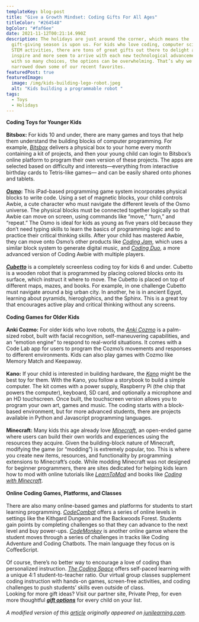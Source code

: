```yaml
---
templateKey: blog-post
title: "Give a Growth Mindset: Coding Gifts For All Ages"
titleColor: "#264548"
bgColor: "#faf6ee"
date: 2021-11-12T00:21:14.990Z
description: The holidays are just around the corner, which means the
  gift-giving season is upon us. For kids who love coding, computer science, and
  STEM activities, there are tons of great gifts out there to delight and
  inspire and more seem to arrive with each new technological advancement. But
  with so many choices, the options can be overwhelming. That’s why we’ve
  narrowed down some of our recent favorites.
featuredPost: true
featuredImage:
  image: /img/kids-building-lego-robot.jpeg
  alt: "Kids building a programmable robot "
tags:
  - Toys
  - Holidays
---
```

**Coding Toys for Younger Kids**\
\
**Bitsbox:** For kids 10 and under, there are many games and toys that help them understand the building blocks of computer programming. For example, *[Bitsbox](https://bitsbox.com/)* delivers a physical box to your home every month containing a kit of projects, and then your young child can login to Bitsbox’s online platform to program their own version of these projects. The apps are selected based on difficulty and interests—everything from interactive birthday cards to Tetris-like games— and can be easily shared onto phones and tablets.\
\
***[Osmo](https://www.playosmo.com/en/coding-family/)*:** This iPad-based programming game system incorporates physical blocks to write code. Using a set of magnetic blocks, your child controls Awbie, a cute character who must navigate the different levels of the Osmo universe. The physical blocks must be connected together logically so that Awbie can move on screen, using commands like “move,” “turn,” and “repeat.” The Osmo is ideal for kids as young as five years old because they don’t need typing skills to learn the basics of programming logic and to practice their critical thinking skills. After your child has mastered Awbie, they can move onto Osmo’s other products like *[Coding Jam](https://www.playosmo.com/en/coding-jam/)*, which uses a similar block system to generate digital music, and *[Coding Duo](https://www.playosmo.com/en/coding-duo/)*, a more advanced version of Coding Awbie with multiple players.\
\
***[Cubetto](https://www.primotoys.com/)*** is a completely screenless coding toy for kids 6 and under. Cubetto is a wooden robot that is programmed by placing colored blocks onto its surface, which instruct it where to move. The Cubetto is placed on top of different maps, mazes, and books. For example, in one challenge Cubetto must navigate around a big urban city. In another, he is in ancient Egypt, learning about pyramids, hieroglyphics, and the Sphinx. This is a great toy that encourages active play and critical thinking without any screens.\
\
**Coding Games for Older Kids**\
\
**Anki Cozmo:** For older kids who love robots, the *[Anki Cozmo](https://www.anki.com/en-us/cozmo)* is a palm-sized robot, built with facial recognition, self-maneuvering capabilities, and an “emotion engine” to respond to real-world situations. It comes with a Code Lab app for users to program the Cozmo’s movements and responses to different environments. Kids can also play games with Cozmo like Memory Match and Keepaway.\
\
**Kano:** If your child is interested in building hardware, the *[Kano](https://kano.me/us)* might be the best toy for them. With the Kano, you follow a storybook to build a simple computer. The kit comes with a power supply, Raspberry Pi (the chip that powers the computer), keyboard, SD card, and optionally a microphone and an HD touchscreen. Once built, the touchscreen version allows you to program your own art, games and music. The coding starts with a block-based environment, but for more advanced students, there are projects available in Python and Javascript programming languages.\
\
**Minecraft:** Many kids this age already love *[Minecraft](https://minecraft.net/en-us/what-is-minecraft/)*, an open-ended game where users can build their own worlds and experiences using the resources they acquire. Given the building-block nature of Minecraft, modifying the game (or “modding”) is extremely popular, too. This is where you create new items, resources, and functionality by programming extensions to Minecraft’s code. While modding Minecraft was not designed for beginner programmers, there are sites dedicated for helping kids learn how to mod with online tutorials like *[LearnToMod](https://www.learntomod.com/)* and books like *[Coding with Minecraft](https://www.amazon.com/dp/1593278535/ref=sxbs_sxwds-stvp_2)*.\
\
**Online Coding Games, Platforms, and Classes**\
\
There are also many online-based games and platforms for students to start learning programming. *[CodeCombat](https://codecombat.com/play)* offers a series of online levels in settings like the Kithgard Dungeon and the Backwoods Forest. Students gain points by completing challenges so that they can advance to the next level and buy power-ups. *[CodeMonkey](https://www.playcodemonkey.com/)* is another online gamxe where the student moves through a series of challenges in tracks like Coding Adventure and Coding Chatbots. The main language they focus on is CoffeeScript.\
\
Of course, there’s no better way to encourage a love of coding than personalized instruction. *[The Coding Space](/)* offers self-paced learning with a unique 4:1 student-to-teacher ratio. Our virtual group classes supplement coding instruction with hands-on games, screen-free activities, and coding challenges to push students’ skills even outside of class.
\
Looking for more gift ideas? Visit our partner site, Private Prep, for even more thoughtful ***[gift options](https://privateprep.com/blog/2020-holiday-gift-guide/)*** for every child on your list.\
\
*A modified version of this [article](https://junilearning.com/blog/guide/coding-games-toys-for-kids/?utm_source=gf&utm_medium=coding_games_toys_apps_for_kids&utm_campaign=outreach) originally appeared on [junilearning.com](https://junilearning.com/?utm_source=gf&utm_medium=coding_games_toys_apps_for_kids&utm_campaign=outreach).*
